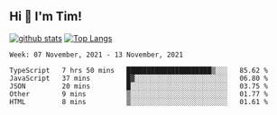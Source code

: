 ## Hi 👋 I'm Tim!
  
  [![github stats](https://github-readme-stats.vercel.app/api?username=thostetler&theme=dracula&count_private=true&show_icons=true)](https://github.com/thostetler/github-readme-stats)
  [![Top Langs](https://github-readme-stats.vercel.app/api/top-langs/?username=thostetler&layout=compact&count_private=true&theme=dracula&show_icons=true)](https://github.com/thostetler/github-readme-stats)
 
<!--START_SECTION:waka-->
```text
Week: 07 November, 2021 - 13 November, 2021

TypeScript   7 hrs 50 mins   █████████████████████▒░░░   85.62 % 
JavaScript   37 mins         █▓░░░░░░░░░░░░░░░░░░░░░░░   06.80 % 
JSON         20 mins         █░░░░░░░░░░░░░░░░░░░░░░░░   03.75 % 
Other        9 mins          ▒░░░░░░░░░░░░░░░░░░░░░░░░   01.77 % 
HTML         8 mins          ▒░░░░░░░░░░░░░░░░░░░░░░░░   01.61 % 
```
<!--END_SECTION:waka-->
